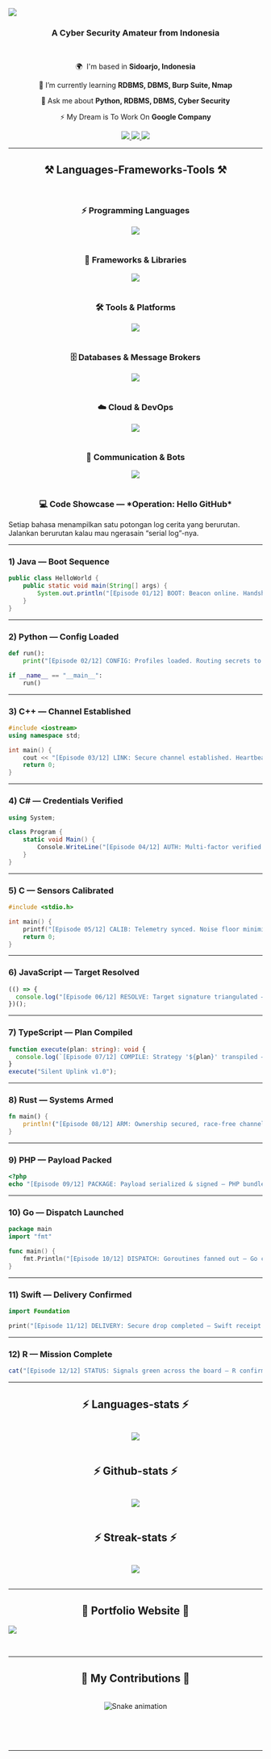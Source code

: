 ![](https://github.com/fbrianzy/fbrianzy/blob/main/Header-image-fbrianzy.png)

<h3 align="center">A Cyber Security Amateur from Indonesia</h3>

<br/>

<div align="center">
 
 🌍  I'm based in **Sidoarjo, Indonesia**
 
 🧠 I’m currently learning **RDBMS, DBMS, Burp Suite, Nmap**

 💬 Ask me about **Python, RDBMS, DBMS, Cyber Security**

 ⚡ My Dream is To Work On **Google Company**

 </div>

<div align="center"> 
  <a href="mailto:bagusfeb60@gmail.com">
    <img src="https://img.shields.io/badge/Gmail-333333?style=for-the-badge&logo=gmail&logoColor=red" />
  </a>
  <a href="https://www.linkedin.com/in/fbrianzy" target="_blank">
    <img src="https://img.shields.io/badge/LinkedIn-0077B5?style=for-the-badge&logo=linkedin&logoColor=white" target="_blank" />
  </a>
  <a href="https://www.instagram.com/fbrianzy/" target="_blank">
    <img src="https://img.shields.io/badge/Instagram-E4405F?style=for-the-badge&logo=instagram&logoColor=white" target="_blank" />
  </a>
</div>

 <hr/>
 
<h2 align="center">⚒️ Languages-Frameworks-Tools ⚒️</h2>
<br/>

<!-- Programming Languages -->
<h3 align="center">⚡ Programming Languages</h3>
<div align="center">
  <img src="https://skillicons.dev/icons?i=py,c,cs,cpp,java,js,ts,php,dart,kotlin,swift,lua,rust,r,matlab" />
</div>
<br/>

<!-- Frameworks & Libraries -->
<h3 align="center">🧩 Frameworks & Libraries</h3>
<div align="center">
  <img src="https://skillicons.dev/icons?i=react,flutter,django,flask,fastapi,laravel,bootstrap,tailwind,nodejs,sklearn,tensorflow,opencv" />
</div>
<br/>

<!-- Tools & Platforms -->
<h3 align="center">🛠️ Tools & Platforms</h3>
<div align="center">
  <img src="https://skillicons.dev/icons?i=vscode,visualstudio,pycharm,sublime,replit,postman,git,github,gitlab,npm,powershell,regex,latex,arduino,unity,unreal,robloxstudio,figma,vercel,wordpress" />
</div>
<br/>

<!-- Databases & Message Brokers -->
<h3 align="center">🗄️ Databases & Message Brokers</h3>
<div align="center">
  <img src="https://skillicons.dev/icons?i=mongodb,postgres,mysql,rabbitmq" />
</div>
<br/>

<!-- Cloud & DevOps -->
<h3 align="center">☁️ Cloud & DevOps</h3>
<div align="center">
  <img src="https://skillicons.dev/icons?i=aws,gcp,docker,nginx,linux,ubuntu,debian,kali" />
</div>
<br/>

<!-- Communication & Bots -->
<h3 align="center">💬 Communication & Bots</h3>
<div align="center">
  <img src="https://skillicons.dev/icons?i=discord,discordjs,bots" />
</div>
<br/>


<!-- <div align="center">
   <img src="https://github-profile-trophy.vercel.app/?username=fbrianzy&theme=dracula" /><br>
</div>

<hr/> -->

<h3 align="center"> 💻 Code Showcase — *Operation: Hello GitHub* </h3>
<p> Setiap bahasa menampilkan satu potongan log cerita yang berurutan. Jalankan berurutan kalau mau ngerasain “serial log”-nya. </p>

---

### 1) Java — Boot Sequence
```java
public class HelloWorld {
    public static void main(String[] args) {
        System.out.println("[Episode 01/12] BOOT: Beacon online. Handshake initiated — Java node ready.");
    }
}
```

---

### 2) Python — Config Loaded
```python
def run():
    print("[Episode 02/12] CONFIG: Profiles loaded. Routing secrets to volatile memory — Python engaged.")

if __name__ == "__main__":
    run()
```

---

### 3) C++ — Channel Established
```cpp
#include <iostream>
using namespace std;

int main() {
    cout << "[Episode 03/12] LINK: Secure channel established. Heartbeat steady — C++ holding." << endl;
    return 0;
}
```

---

### 4) C# — Credentials Verified
```csharp
using System;

class Program {
    static void Main() {
        Console.WriteLine("[Episode 04/12] AUTH: Multi-factor verified. Access token minted — C# greenlight.");
    }
}
```

---

### 5) C — Sensors Calibrated
```c
#include <stdio.h>

int main() {
    printf("[Episode 05/12] CALIB: Telemetry synced. Noise floor minimized — C baseline stable.\n");
    return 0;
}
```

---


### 6) JavaScript — Target Resolved
```js
(() => {
  console.log("[Episode 06/12] RESOLVE: Target signature triangulated — JavaScript lock acquired.");
})();
```

---

### 7) TypeScript — Plan Compiled
```ts
function execute(plan: string): void {
  console.log(`[Episode 07/12] COMPILE: Strategy '${plan}' transpiled — TypeScript validates.`);
}
execute("Silent Uplink v1.0");
```

---

### 8) Rust — Systems Armed
```rust
fn main() {
    println!("[Episode 08/12] ARM: Ownership secured, race-free channel primed — Rust standing by.");
}
```

---

### 9) PHP — Payload Packed
```php
<?php
echo "[Episode 09/12] PACKAGE: Payload serialized & signed — PHP bundle sealed.\n";
```

---

### 10) Go — Dispatch Launched
```go
package main
import "fmt"

func main() {
    fmt.Println("[Episode 10/12] DISPATCH: Goroutines fanned out — Go courier en route.")
}
```

---

### 11) Swift — Delivery Confirmed
```swift
import Foundation

print("[Episode 11/12] DELIVERY: Secure drop completed — Swift receipt acknowledged.")
```

---

### 12) R — Mission Complete
```r
cat("[Episode 12/12] STATUS: Signals green across the board — R confirms mission complete.\n")
```

---

<h2 align="center">⚡ Languages-stats ⚡</h2>
<br>
<div align="center">
   <img src="https://github-readme-stats.vercel.app/api/top-langs/?username=fbrianzy&theme=dracula&show_icons=true&hide_border=false&layout=compact">
</div>
<br/>

<h2 align="center">⚡ Github-stats ⚡</h2>
<br>
<div align="center">
   <img src="https://github-readme-stats.vercel.app/api?username=fbrianzy&theme=dracula&show_icons=true&hide_border=false&count_private=true">
</div>
<br/>

<h2 align="center">⚡ Streak-stats ⚡</h2>
<br>
<div align="center">
   <img src="https://github-readme-streak-stats.herokuapp.com/?user=fbrianzy&theme=dracula&hide_border=false">
</div>
<br/>

<hr/>

<h2 align="center"> 📌 Portfolio Website 📌 </h2>

[![][black-shield]][black]

[black]: https://fbrianzy.github.io/portofolio/
[black-shield]: https://img.shields.io/badge/PORTFOLIO-WEBSITE-blue?style=for-the-badge

<br/>
<hr/>

<div align="center">
  <h2>🐍 My Contributions 🐍</h2>
  <br>
  <img src="https://raw.githubusercontent.com/fbrianzy/fbrianzy/output/snake.svg" alt="Snake animation" />
  
  <br/><br/><br/>
</div>

<hr/>
